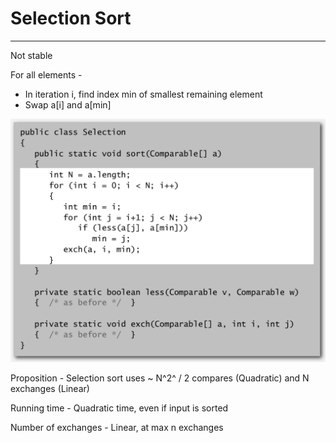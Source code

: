 # Selection Sort

---

Not stable

For all elements -

- In iteration i, find index min of smallest remaining element
- Swap a[i] and a[min]

![image](media/Selection-Sort-image1.png)

Proposition - Selection sort uses ~ N^2^ / 2 compares (Quadratic) and N exchanges (Linear)

Running time - Quadratic time, even if input is sorted

Number of exchanges - Linear, at max n exchanges
